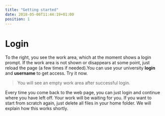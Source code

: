 ```yaml
---
title: "Getting started"
date: 2018-05-06T11:44:19+01:00
position: 1
---
```


# Login

To the right, you see the work area, which at the moment shows a login prompt. If the work area is not shown or disappears at some point, just reload the page (a few times if needed).You can use your university **login** and **username** to get access. Try it now.

> You will see an empty work area after successful login.

Every time you come back to the web page, you can just login and continue where you have left off. Your work will be waiting for you. If you want to start from scratch again, just delete all files in your home folder. We will explain how this works shortly.
